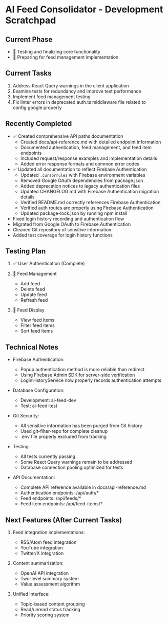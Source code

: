 # AI Feed Consolidator - Development Scratchpad

## Current Phase
- 🔄 Testing and finalizing core functionality
- 🔄 Preparing for feed management implementation

## Current Tasks
1. Address React Query warnings in the client application
3. Examine tests for redundancy and improve test performance
5. Implement feed management testing
7. Fix linter errors in deprecated auth.ts middleware file related to config.google property

## Recently Completed
- ✅ Created comprehensive API paths documentation
  - Created docs/api-reference.md with detailed endpoint information
  - Documented authentication, feed management, and feed item endpoints
  - Included request/response examples and implementation details
  - Added error response formats and common error codes
- ✅ Updated all documentation to reflect Firebase Authentication
  - Updated `.cursorrules` with Firebase environment variables
  - Removed Google OAuth dependencies from package.json
  - Added deprecation notices to legacy authentication files
  - Updated CHANGELOG.md with Firebase Authentication migration details
  - Verified README.md correctly references Firebase Authentication
  - Verified auth routes are properly using Firebase Authentication
  - Updated package-lock.json by running npm install
- Fixed login history recording and authentication flow
- Migrated from Google OAuth to Firebase Authentication
- Cleaned Git repository of sensitive information
- Added test coverage for login history functions

## Testing Plan
1. ✅ User Authentication (Complete)

2. 🔄 Feed Management
   - Add feed
   - Delete feed
   - Update feed
   - Refresh feed

3. 🔄 Feed Display
   - View feed items
   - Filter feed items
   - Sort feed items

## Technical Notes
- Firebase Authentication:
  - Popup authentication method is more reliable than redirect
  - Using Firebase Admin SDK for server-side verification
  - LoginHistoryService now properly records authentication attempts

- Database Configuration:
  - Development: ai-feed-dev
  - Test: ai-feed-test

- Git Security:
  - All sensitive information has been purged from Git history
  - Used git-filter-repo for complete cleanup
  - .env file properly excluded from tracking

- Testing:
  - All tests currently passing
  - Some React Query warnings remain to be addressed
  - Database connection pooling optimized for tests

- API Documentation:
  - Complete API reference available in docs/api-reference.md
  - Authentication endpoints: /api/auth/*
  - Feed endpoints: /api/feeds/*
  - Feed item endpoints: /api/feed-items/*

## Next Features (After Current Tasks)
1. Feed integration implementations:
   - RSS/Atom feed integration
   - YouTube integration
   - Twitter/X integration

2. Content summarization:
   - OpenAI API integration
   - Two-level summary system
   - Value assessment algorithm

3. Unified interface:
   - Topic-based content grouping
   - Read/unread status tracking
   - Priority scoring system